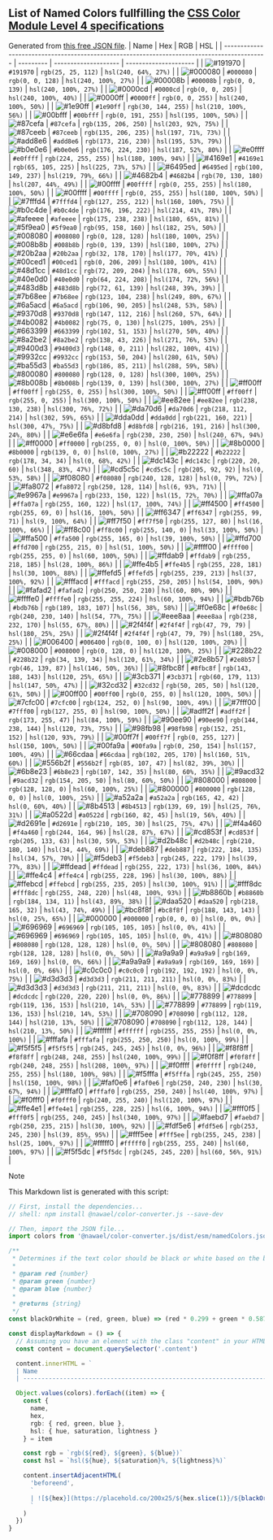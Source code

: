 ## List of Named Colors fullfilling the [CSS Color Module Level 4 specifications](https://www.w3.org/TR/css-color-4/#color-keywords)

Generated from [this free JSON file](https://raw.githubusercontent.com/nwl-x/colorConverter.js/main/src/namedColors.json).
| Name | Hex | RGB | HSL |
| ------------------------------------------------------------------------------------------- | --------- | -------------------- | --------------------- |
| ![#191970](https://placehold.co/100x15/191970/ffffff?text=MidnightBlue&font=roboto) | `#191970` | `rgb(25, 25, 112)` | `hsl(240, 64%, 27%)` |
| ![#000080](https://placehold.co/100x15/000080/ffffff?text=Navy&font=roboto) | `#000080` | `rgb(0, 0, 128)` | `hsl(240, 100%, 27%)` |
| ![#00008b](https://placehold.co/100x15/00008b/ffffff?text=DarkBlue&font=roboto) | `#00008b` | `rgb(0, 0, 139)` | `hsl(240, 100%, 27%)` |
| ![#0000cd](https://placehold.co/100x15/0000cd/ffffff?text=MediumBlue&font=roboto) | `#0000cd` | `rgb(0, 0, 205)` | `hsl(240, 100%, 40%)` |
| ![#0000ff](https://placehold.co/100x15/0000ff/ffffff?text=Blue&font=roboto) | `#0000ff` | `rgb(0, 0, 255)` | `hsl(240, 100%, 50%)` |
| ![#1e90ff](https://placehold.co/100x15/1e90ff/ffffff?text=DodgerBlue&font=roboto) | `#1e90ff` | `rgb(30, 144, 255)` | `hsl(210, 100%, 56%)` |
| ![#00bfff](https://placehold.co/100x15/00bfff/ffffff?text=DeepSkyBlue&font=roboto) | `#00bfff` | `rgb(0, 191, 255)` | `hsl(195, 100%, 50%)` |
| ![#87cefa](https://placehold.co/100x15/87cefa/000000?text=LightSkyBlue&font=roboto) | `#87cefa` | `rgb(135, 206, 250)` | `hsl(203, 92%, 75%)` |
| ![#87ceeb](https://placehold.co/100x15/87ceeb/000000?text=SkyBlue&font=roboto) | `#87ceeb` | `rgb(135, 206, 235)` | `hsl(197, 71%, 73%)` |
| ![#add8e6](https://placehold.co/100x15/add8e6/000000?text=LightBlue&font=roboto) | `#add8e6` | `rgb(173, 216, 230)` | `hsl(195, 53%, 79%)` |
| ![#b0e0e6](https://placehold.co/100x15/b0e0e6/000000?text=PowderBlue&font=roboto) | `#b0e0e6` | `rgb(176, 224, 230)` | `hsl(187, 52%, 80%)` |
| ![#e0ffff](https://placehold.co/100x15/e0ffff/000000?text=LightCyan&font=roboto) | `#e0ffff` | `rgb(224, 255, 255)` | `hsl(180, 100%, 94%)` |
| ![#4169e1](https://placehold.co/100x15/4169e1/ffffff?text=RoyalBlue&font=roboto) | `#4169e1` | `rgb(65, 105, 225)` | `hsl(225, 73%, 57%)` |
| ![#6495ed](https://placehold.co/100x15/6495ed/ffffff?text=CornflowerBlue&font=roboto) | `#6495ed` | `rgb(100, 149, 237)` | `hsl(219, 79%, 66%)` |
| ![#4682b4](https://placehold.co/100x15/4682b4/ffffff?text=SteelBlue&font=roboto) | `#4682b4` | `rgb(70, 130, 180)` | `hsl(207, 44%, 49%)` |
| ![#00ffff](https://placehold.co/100x15/00ffff/000000?text=Aqua&font=roboto) | `#00ffff` | `rgb(0, 255, 255)` | `hsl(180, 100%, 50%)` |
| ![#00ffff](https://placehold.co/100x15/00ffff/000000?text=Cyan&font=roboto) | `#00ffff` | `rgb(0, 255, 255)` | `hsl(180, 100%, 50%)` |
| ![#7fffd4](https://placehold.co/100x15/7fffd4/000000?text=Aquamarine&font=roboto) | `#7fffd4` | `rgb(127, 255, 212)` | `hsl(160, 100%, 75%)` |
| ![#b0c4de](https://placehold.co/100x15/b0c4de/000000?text=LightSteelBlue&font=roboto) | `#b0c4de` | `rgb(176, 196, 222)` | `hsl(214, 41%, 78%)` |
| ![#afeeee](https://placehold.co/100x15/afeeee/000000?text=PaleTurquoise&font=roboto) | `#afeeee` | `rgb(175, 238, 238)` | `hsl(180, 65%, 81%)` |
| ![#5f9ea0](https://placehold.co/100x15/5f9ea0/ffffff?text=CadetBlue&font=roboto) | `#5f9ea0` | `rgb(95, 158, 160)` | `hsl(182, 25%, 50%)` |
| ![#008080](https://placehold.co/100x15/008080/ffffff?text=Teal&font=roboto) | `#008080` | `rgb(0, 128, 128)` | `hsl(180, 100%, 25%)` |
| ![#008b8b](https://placehold.co/100x15/008b8b/ffffff?text=DarkCyan&font=roboto) | `#008b8b` | `rgb(0, 139, 139)` | `hsl(180, 100%, 27%)` |
| ![#20b2aa](https://placehold.co/100x15/20b2aa/ffffff?text=LightSeaGreen&font=roboto) | `#20b2aa` | `rgb(32, 178, 170)` | `hsl(177, 70%, 41%)` |
| ![#00ced1](https://placehold.co/100x15/00ced1/ffffff?text=DarkTurquoise&font=roboto) | `#00ced1` | `rgb(0, 206, 209)` | `hsl(180, 100%, 41%)` |
| ![#48d1cc](https://placehold.co/100x15/48d1cc/ffffff?text=MediumTurquoise&font=roboto) | `#48d1cc` | `rgb(72, 209, 204)` | `hsl(178, 60%, 55%)` |
| ![#40e0d0](https://placehold.co/100x15/40e0d0/ffffff?text=Turquoise&font=roboto) | `#40e0d0` | `rgb(64, 224, 208)` | `hsl(174, 72%, 56%)` |
| ![#483d8b](https://placehold.co/100x15/483d8b/ffffff?text=DarkSlateBlue&font=roboto) | `#483d8b` | `rgb(72, 61, 139)` | `hsl(248, 39%, 39%)` |
| ![#7b68ee](https://placehold.co/100x15/7b68ee/ffffff?text=MediumSlateBlue&font=roboto) | `#7b68ee` | `rgb(123, 104, 238)` | `hsl(249, 80%, 67%)` |
| ![#6a5acd](https://placehold.co/100x15/6a5acd/ffffff?text=SlateBlue&font=roboto) | `#6a5acd` | `rgb(106, 90, 205)` | `hsl(248, 53%, 58%)` |
| ![#9370d8](https://placehold.co/100x15/9370d8/ffffff?text=MediumPurple&font=roboto) | `#9370d8` | `rgb(147, 112, 216)` | `hsl(260, 57%, 64%)` |
| ![#4b0082](https://placehold.co/100x15/4b0082/ffffff?text=Indigo&font=roboto) | `#4b0082` | `rgb(75, 0, 130)` | `hsl(275, 100%, 25%)` |
| ![#663399](https://placehold.co/100x15/663399/ffffff?text=RebeccaPurple&font=roboto) | `#663399` | `rgb(102, 51, 153)` | `hsl(270, 50%, 40%)` |
| ![#8a2be2](https://placehold.co/100x15/8a2be2/ffffff?text=BlueViolet&font=roboto) | `#8a2be2` | `rgb(138, 43, 226)` | `hsl(271, 76%, 53%)` |
| ![#9400d3](https://placehold.co/100x15/9400d3/ffffff?text=DarkViolet&font=roboto) | `#9400d3` | `rgb(148, 0, 211)` | `hsl(282, 100%, 41%)` |
| ![#9932cc](https://placehold.co/100x15/9932cc/ffffff?text=DarkOrchid&font=roboto) | `#9932cc` | `rgb(153, 50, 204)` | `hsl(280, 61%, 50%)` |
| ![#ba55d3](https://placehold.co/100x15/ba55d3/ffffff?text=MediumOrchid&font=roboto) | `#ba55d3` | `rgb(186, 85, 211)` | `hsl(288, 59%, 58%)` |
| ![#800080](https://placehold.co/100x15/800080/ffffff?text=Purple&font=roboto) | `#800080` | `rgb(128, 0, 128)` | `hsl(300, 100%, 25%)` |
| ![#8b008b](https://placehold.co/100x15/8b008b/ffffff?text=DarkMagenta&font=roboto) | `#8b008b` | `rgb(139, 0, 139)` | `hsl(300, 100%, 27%)` |
| ![#ff00ff](https://placehold.co/100x15/ff00ff/ffffff?text=Fuchsia&font=roboto) | `#ff00ff` | `rgb(255, 0, 255)` | `hsl(300, 100%, 50%)` |
| ![#ff00ff](https://placehold.co/100x15/ff00ff/ffffff?text=Magenta&font=roboto) | `#ff00ff` | `rgb(255, 0, 255)` | `hsl(300, 100%, 50%)` |
| ![#ee82ee](https://placehold.co/100x15/ee82ee/ffffff?text=Violet&font=roboto) | `#ee82ee` | `rgb(238, 130, 238)` | `hsl(300, 76%, 72%)` |
| ![#da70d6](https://placehold.co/100x15/da70d6/ffffff?text=Orchid&font=roboto) | `#da70d6` | `rgb(218, 112, 214)` | `hsl(302, 59%, 65%)` |
| ![#dda0dd](https://placehold.co/100x15/dda0dd/000000?text=Plum&font=roboto) | `#dda0dd` | `rgb(221, 160, 221)` | `hsl(300, 47%, 75%)` |
| ![#d8bfd8](https://placehold.co/100x15/d8bfd8/000000?text=Thistle&font=roboto) | `#d8bfd8` | `rgb(216, 191, 216)` | `hsl(300, 24%, 80%)` |
| ![#e6e6fa](https://placehold.co/100x15/e6e6fa/000000?text=Lavender&font=roboto) | `#e6e6fa` | `rgb(230, 230, 250)` | `hsl(240, 67%, 94%)` |
| ![#ff0000](https://placehold.co/100x15/ff0000/ffffff?text=Red&font=roboto) | `#ff0000` | `rgb(255, 0, 0)` | `hsl(0, 100%, 50%)` |
| ![#8b0000](https://placehold.co/100x15/8b0000/ffffff?text=DarkRed&font=roboto) | `#8b0000` | `rgb(139, 0, 0)` | `hsl(0, 100%, 27%)` |
| ![#b22222](https://placehold.co/100x15/b22222/ffffff?text=FireBrick&font=roboto) | `#b22222` | `rgb(178, 34, 34)` | `hsl(0, 68%, 42%)` |
| ![#dc143c](https://placehold.co/100x15/dc143c/ffffff?text=Crimson&font=roboto) | `#dc143c` | `rgb(220, 20, 60)` | `hsl(348, 83%, 47%)` |
| ![#cd5c5c](https://placehold.co/100x15/cd5c5c/ffffff?text=IndianRed&font=roboto) | `#cd5c5c` | `rgb(205, 92, 92)` | `hsl(0, 53%, 58%)` |
| ![#f08080](https://placehold.co/100x15/f08080/ffffff?text=LightCoral&font=roboto) | `#f08080` | `rgb(240, 128, 128)` | `hsl(0, 79%, 72%)` |
| ![#fa8072](https://placehold.co/100x15/fa8072/ffffff?text=Salmon&font=roboto) | `#fa8072` | `rgb(250, 128, 114)` | `hsl(6, 93%, 71%)` |
| ![#e9967a](https://placehold.co/100x15/e9967a/ffffff?text=DarkSalmon&font=roboto) | `#e9967a` | `rgb(233, 150, 122)` | `hsl(15, 72%, 70%)` |
| ![#ffa07a](https://placehold.co/100x15/ffa07a/000000?text=LightSalmon&font=roboto) | `#ffa07a` | `rgb(255, 160, 122)` | `hsl(17, 100%, 74%)` |
| ![#ff4500](https://placehold.co/100x15/ff4500/ffffff?text=OrangeRed&font=roboto) | `#ff4500` | `rgb(255, 69, 0)` | `hsl(16, 100%, 50%)` |
| ![#ff6347](https://placehold.co/100x15/ff6347/ffffff?text=Tomato&font=roboto) | `#ff6347` | `rgb(255, 99, 71)` | `hsl(9, 100%, 64%)` |
| ![#ff7f50](https://placehold.co/100x15/ff7f50/ffffff?text=Coral&font=roboto) | `#ff7f50` | `rgb(255, 127, 80)` | `hsl(16, 100%, 66%)` |
| ![#ff8c00](https://placehold.co/100x15/ff8c00/ffffff?text=Darkorange&font=roboto) | `#ff8c00` | `rgb(255, 140, 0)` | `hsl(33, 100%, 50%)` |
| ![#ffa500](https://placehold.co/100x15/ffa500/ffffff?text=Orange&font=roboto) | `#ffa500` | `rgb(255, 165, 0)` | `hsl(39, 100%, 50%)` |
| ![#ffd700](https://placehold.co/100x15/ffd700/000000?text=Gold&font=roboto) | `#ffd700` | `rgb(255, 215, 0)` | `hsl(51, 100%, 50%)` |
| ![#ffff00](https://placehold.co/100x15/ffff00/000000?text=Yellow&font=roboto) | `#ffff00` | `rgb(255, 255, 0)` | `hsl(60, 100%, 50%)` |
| ![#ffdab9](https://placehold.co/100x15/ffdab9/000000?text=PeachPuff&font=roboto) | `#ffdab9` | `rgb(255, 218, 185)` | `hsl(28, 100%, 86%)` |
| ![#ffe4b5](https://placehold.co/100x15/ffe4b5/000000?text=Moccasin&font=roboto) | `#ffe4b5` | `rgb(255, 228, 181)` | `hsl(30, 100%, 88%)` |
| ![#ffefd5](https://placehold.co/100x15/ffefd5/000000?text=PapayaWhip&font=roboto) | `#ffefd5` | `rgb(255, 239, 213)` | `hsl(37, 100%, 92%)` |
| ![#fffacd](https://placehold.co/100x15/fffacd/000000?text=LemonChiffon&font=roboto) | `#fffacd` | `rgb(255, 250, 205)` | `hsl(54, 100%, 90%)` |
| ![#fafad2](https://placehold.co/100x15/fafad2/000000?text=LightGoldenRodYellow&font=roboto) | `#fafad2` | `rgb(250, 250, 210)` | `hsl(60, 80%, 90%)` |
| ![#ffffe0](https://placehold.co/100x15/ffffe0/000000?text=LightYellow&font=roboto) | `#ffffe0` | `rgb(255, 255, 224)` | `hsl(60, 100%, 94%)` |
| ![#bdb76b](https://placehold.co/100x15/bdb76b/ffffff?text=DarkKhaki&font=roboto) | `#bdb76b` | `rgb(189, 183, 107)` | `hsl(56, 38%, 58%)` |
| ![#f0e68c](https://placehold.co/100x15/f0e68c/000000?text=Khaki&font=roboto) | `#f0e68c` | `rgb(240, 230, 140)` | `hsl(54, 77%, 75%)` |
| ![#eee8aa](https://placehold.co/100x15/eee8aa/000000?text=PaleGoldenRod&font=roboto) | `#eee8aa` | `rgb(238, 232, 170)` | `hsl(55, 67%, 80%)` |
| ![#2f4f4f](https://placehold.co/100x15/2f4f4f/ffffff?text=DarkSlateGray&font=roboto) | `#2f4f4f` | `rgb(47, 79, 79)` | `hsl(180, 25%, 25%)` |
| ![#2f4f4f](https://placehold.co/100x15/2f4f4f/ffffff?text=DarkSlateGrey&font=roboto) | `#2f4f4f` | `rgb(47, 79, 79)` | `hsl(180, 25%, 25%)` |
| ![#006400](https://placehold.co/100x15/006400/ffffff?text=DarkGreen&font=roboto) | `#006400` | `rgb(0, 100, 0)` | `hsl(120, 100%, 20%)` |
| ![#008000](https://placehold.co/100x15/008000/ffffff?text=Green&font=roboto) | `#008000` | `rgb(0, 128, 0)` | `hsl(120, 100%, 25%)` |
| ![#228b22](https://placehold.co/100x15/228b22/ffffff?text=ForestGreen&font=roboto) | `#228b22` | `rgb(34, 139, 34)` | `hsl(120, 61%, 34%)` |
| ![#2e8b57](https://placehold.co/100x15/2e8b57/ffffff?text=SeaGreen&font=roboto) | `#2e8b57` | `rgb(46, 139, 87)` | `hsl(146, 50%, 36%)` |
| ![#8fbc8f](https://placehold.co/100x15/8fbc8f/ffffff?text=DarkSeaGreen&font=roboto) | `#8fbc8f` | `rgb(143, 188, 143)` | `hsl(120, 25%, 65%)` |
| ![#3cb371](https://placehold.co/100x15/3cb371/ffffff?text=MediumSeaGreen&font=roboto) | `#3cb371` | `rgb(60, 179, 113)` | `hsl(147, 50%, 47%)` |
| ![#32cd32](https://placehold.co/100x15/32cd32/ffffff?text=LimeGreen&font=roboto) | `#32cd32` | `rgb(50, 205, 50)` | `hsl(120, 61%, 50%)` |
| ![#00ff00](https://placehold.co/100x15/00ff00/ffffff?text=Lime&font=roboto) | `#00ff00` | `rgb(0, 255, 0)` | `hsl(120, 100%, 50%)` |
| ![#7cfc00](https://placehold.co/100x15/7cfc00/000000?text=LawnGreen&font=roboto) | `#7cfc00` | `rgb(124, 252, 0)` | `hsl(90, 100%, 49%)` |
| ![#7fff00](https://placehold.co/100x15/7fff00/000000?text=Chartreuse&font=roboto) | `#7fff00` | `rgb(127, 255, 0)` | `hsl(90, 100%, 50%)` |
| ![#adff2f](https://placehold.co/100x15/adff2f/000000?text=GreenYellow&font=roboto) | `#adff2f` | `rgb(173, 255, 47)` | `hsl(84, 100%, 59%)` |
| ![#90ee90](https://placehold.co/100x15/90ee90/000000?text=LightGreen&font=roboto) | `#90ee90` | `rgb(144, 238, 144)` | `hsl(120, 73%, 75%)` |
| ![#98fb98](https://placehold.co/100x15/98fb98/000000?text=PaleGreen&font=roboto) | `#98fb98` | `rgb(152, 251, 152)` | `hsl(120, 93%, 79%)` |
| ![#00ff7f](https://placehold.co/100x15/00ff7f/ffffff?text=SpringGreen&font=roboto) | `#00ff7f` | `rgb(0, 255, 127)` | `hsl(150, 100%, 50%)` |
| ![#00fa9a](https://placehold.co/100x15/00fa9a/ffffff?text=MediumSpringGreen&font=roboto) | `#00fa9a` | `rgb(0, 250, 154)` | `hsl(157, 100%, 49%)` |
| ![#66cdaa](https://placehold.co/100x15/66cdaa/ffffff?text=MediumAquaMarine&font=roboto) | `#66cdaa` | `rgb(102, 205, 170)` | `hsl(160, 51%, 60%)` |
| ![#556b2f](https://placehold.co/100x15/556b2f/ffffff?text=DarkOliveGreen&font=roboto) | `#556b2f` | `rgb(85, 107, 47)` | `hsl(82, 39%, 30%)` |
| ![#6b8e23](https://placehold.co/100x15/6b8e23/ffffff?text=OliveDrab&font=roboto) | `#6b8e23` | `rgb(107, 142, 35)` | `hsl(80, 60%, 35%)` |
| ![#9acd32](https://placehold.co/100x15/9acd32/ffffff?text=YellowGreen&font=roboto) | `#9acd32` | `rgb(154, 205, 50)` | `hsl(80, 60%, 50%)` |
| ![#808000](https://placehold.co/100x15/808000/ffffff?text=Olive&font=roboto) | `#808000` | `rgb(128, 128, 0)` | `hsl(60, 100%, 25%)` |
| ![#800000](https://placehold.co/100x15/800000/ffffff?text=Maroon&font=roboto) | `#800000` | `rgb(128, 0, 0)` | `hsl(0, 100%, 25%)` |
| ![#a52a2a](https://placehold.co/100x15/a52a2a/ffffff?text=Brown&font=roboto) | `#a52a2a` | `rgb(165, 42, 42)` | `hsl(0, 60%, 40%)` |
| ![#8b4513](https://placehold.co/100x15/8b4513/ffffff?text=SaddleBrown&font=roboto) | `#8b4513` | `rgb(139, 69, 19)` | `hsl(25, 76%, 31%)` |
| ![#a0522d](https://placehold.co/100x15/a0522d/ffffff?text=Sienna&font=roboto) | `#a0522d` | `rgb(160, 82, 45)` | `hsl(19, 56%, 40%)` |
| ![#d2691e](https://placehold.co/100x15/d2691e/ffffff?text=Chocolate&font=roboto) | `#d2691e` | `rgb(210, 105, 30)` | `hsl(25, 75%, 47%)` |
| ![#f4a460](https://placehold.co/100x15/f4a460/000000?text=SandyBrown&font=roboto) | `#f4a460` | `rgb(244, 164, 96)` | `hsl(28, 87%, 67%)` |
| ![#cd853f](https://placehold.co/100x15/cd853f/ffffff?text=Peru&font=roboto) | `#cd853f` | `rgb(205, 133, 63)` | `hsl(30, 59%, 53%)` |
| ![#d2b48c](https://placehold.co/100x15/d2b48c/000000?text=Tan&font=roboto) | `#d2b48c` | `rgb(210, 180, 140)` | `hsl(34, 44%, 69%)` |
| ![#deb887](https://placehold.co/100x15/deb887/000000?text=BurlyWood&font=roboto) | `#deb887` | `rgb(222, 184, 135)` | `hsl(34, 57%, 70%)` |
| ![#f5deb3](https://placehold.co/100x15/f5deb3/000000?text=Wheat&font=roboto) | `#f5deb3` | `rgb(245, 222, 179)` | `hsl(39, 77%, 83%)` |
| ![#ffdead](https://placehold.co/100x15/ffdead/000000?text=NavajoWhite&font=roboto) | `#ffdead` | `rgb(255, 222, 173)` | `hsl(36, 100%, 84%)` |
| ![#ffe4c4](https://placehold.co/100x15/ffe4c4/000000?text=Bisque&font=roboto) | `#ffe4c4` | `rgb(255, 228, 196)` | `hsl(30, 100%, 88%)` |
| ![#ffebcd](https://placehold.co/100x15/ffebcd/000000?text=BlanchedAlmond&font=roboto) | `#ffebcd` | `rgb(255, 235, 205)` | `hsl(30, 100%, 91%)` |
| ![#fff8dc](https://placehold.co/100x15/fff8dc/000000?text=Cornsilk&font=roboto) | `#fff8dc` | `rgb(255, 248, 220)` | `hsl(48, 100%, 93%)` |
| ![#b8860b](https://placehold.co/100x15/b8860b/ffffff?text=DarkGoldenRod&font=roboto) | `#b8860b` | `rgb(184, 134, 11)` | `hsl(43, 89%, 38%)` |
| ![#daa520](https://placehold.co/100x15/daa520/ffffff?text=GoldenRod&font=roboto) | `#daa520` | `rgb(218, 165, 32)` | `hsl(43, 74%, 49%)` |
| ![#bc8f8f](https://placehold.co/100x15/bc8f8f/ffffff?text=RosyBrown&font=roboto) | `#bc8f8f` | `rgb(188, 143, 143)` | `hsl(0, 25%, 65%)` |
| ![#000000](https://placehold.co/100x15/000000/ffffff?text=Black&font=roboto) | `#000000` | `rgb(0, 0, 0)` | `hsl(0, 0%, 0%)` |
| ![#696969](https://placehold.co/100x15/696969/ffffff?text=DimGray&font=roboto) | `#696969` | `rgb(105, 105, 105)` | `hsl(0, 0%, 41%)` |
| ![#696969](https://placehold.co/100x15/696969/ffffff?text=DimGrey&font=roboto) | `#696969` | `rgb(105, 105, 105)` | `hsl(0, 0%, 41%)` |
| ![#808080](https://placehold.co/100x15/808080/ffffff?text=Gray&font=roboto) | `#808080` | `rgb(128, 128, 128)` | `hsl(0, 0%, 50%)` |
| ![#808080](https://placehold.co/100x15/808080/ffffff?text=Grey&font=roboto) | `#808080` | `rgb(128, 128, 128)` | `hsl(0, 0%, 50%)` |
| ![#a9a9a9](https://placehold.co/100x15/a9a9a9/ffffff?text=DarkGray&font=roboto) | `#a9a9a9` | `rgb(169, 169, 169)` | `hsl(0, 0%, 66%)` |
| ![#a9a9a9](https://placehold.co/100x15/a9a9a9/ffffff?text=DarkGrey&font=roboto) | `#a9a9a9` | `rgb(169, 169, 169)` | `hsl(0, 0%, 66%)` |
| ![#c0c0c0](https://placehold.co/100x15/c0c0c0/000000?text=Silver&font=roboto) | `#c0c0c0` | `rgb(192, 192, 192)` | `hsl(0, 0%, 75%)` |
| ![#d3d3d3](https://placehold.co/100x15/d3d3d3/000000?text=LightGray&font=roboto) | `#d3d3d3` | `rgb(211, 211, 211)` | `hsl(0, 0%, 83%)` |
| ![#d3d3d3](https://placehold.co/100x15/d3d3d3/000000?text=LightGrey&font=roboto) | `#d3d3d3` | `rgb(211, 211, 211)` | `hsl(0, 0%, 83%)` |
| ![#dcdcdc](https://placehold.co/100x15/dcdcdc/000000?text=Gainsboro&font=roboto) | `#dcdcdc` | `rgb(220, 220, 220)` | `hsl(0, 0%, 86%)` |
| ![#778899](https://placehold.co/100x15/778899/ffffff?text=LightSlateGray&font=roboto) | `#778899` | `rgb(119, 136, 153)` | `hsl(210, 14%, 53%)` |
| ![#778899](https://placehold.co/100x15/778899/ffffff?text=LightSlateGrey&font=roboto) | `#778899` | `rgb(119, 136, 153)` | `hsl(210, 14%, 53%)` |
| ![#708090](https://placehold.co/100x15/708090/ffffff?text=SlateGray&font=roboto) | `#708090` | `rgb(112, 128, 144)` | `hsl(210, 13%, 50%)` |
| ![#708090](https://placehold.co/100x15/708090/ffffff?text=SlateGrey&font=roboto) | `#708090` | `rgb(112, 128, 144)` | `hsl(210, 13%, 50%)` |
| ![#ffffff](https://placehold.co/100x15/ffffff/000000?text=White&font=roboto) | `#ffffff` | `rgb(255, 255, 255)` | `hsl(0, 0%, 100%)` |
| ![#fffafa](https://placehold.co/100x15/fffafa/000000?text=Snow&font=roboto) | `#fffafa` | `rgb(255, 250, 250)` | `hsl(0, 100%, 99%)` |
| ![#f5f5f5](https://placehold.co/100x15/f5f5f5/000000?text=WhiteSmoke&font=roboto) | `#f5f5f5` | `rgb(245, 245, 245)` | `hsl(0, 0%, 96%)` |
| ![#f8f8ff](https://placehold.co/100x15/f8f8ff/000000?text=GhostWhite&font=roboto) | `#f8f8ff` | `rgb(248, 248, 255)` | `hsl(240, 100%, 99%)` |
| ![#f0f8ff](https://placehold.co/100x15/f0f8ff/000000?text=AliceBlue&font=roboto) | `#f0f8ff` | `rgb(240, 248, 255)` | `hsl(208, 100%, 97%)` |
| ![#f0ffff](https://placehold.co/100x15/f0ffff/000000?text=Azure&font=roboto) | `#f0ffff` | `rgb(240, 255, 255)` | `hsl(180, 100%, 98%)` |
| ![#f5fffa](https://placehold.co/100x15/f5fffa/000000?text=MintCream&font=roboto) | `#f5fffa` | `rgb(245, 255, 250)` | `hsl(150, 100%, 98%)` |
| ![#faf0e6](https://placehold.co/100x15/faf0e6/000000?text=Linen&font=roboto) | `#faf0e6` | `rgb(250, 240, 230)` | `hsl(30, 67%, 94%)` |
| ![#fffaf0](https://placehold.co/100x15/fffaf0/000000?text=FloralWhite&font=roboto) | `#fffaf0` | `rgb(255, 250, 240)` | `hsl(40, 100%, 97%)` |
| ![#f0fff0](https://placehold.co/100x15/f0fff0/000000?text=HoneyDew&font=roboto) | `#f0fff0` | `rgb(240, 255, 240)` | `hsl(120, 100%, 97%)` |
| ![#ffe4e1](https://placehold.co/100x15/ffe4e1/000000?text=MistyRose&font=roboto) | `#ffe4e1` | `rgb(255, 228, 225)` | `hsl(6, 100%, 94%)` |
| ![#fff0f5](https://placehold.co/100x15/fff0f5/000000?text=LavenderBlush&font=roboto) | `#fff0f5` | `rgb(255, 240, 245)` | `hsl(340, 100%, 97%)` |
| ![#faebd7](https://placehold.co/100x15/faebd7/000000?text=AntiqueWhite&font=roboto) | `#faebd7` | `rgb(250, 235, 215)` | `hsl(30, 100%, 92%)` |
| ![#fdf5e6](https://placehold.co/100x15/fdf5e6/000000?text=OldLace&font=roboto) | `#fdf5e6` | `rgb(253, 245, 230)` | `hsl(39, 85%, 95%)` |
| ![#fff5ee](https://placehold.co/100x15/fff5ee/000000?text=SeaShell&font=roboto) | `#fff5ee` | `rgb(255, 245, 238)` | `hsl(25, 100%, 97%)` |
| ![#fffff0](https://placehold.co/100x15/fffff0/000000?text=Ivory&font=roboto) | `#fffff0` | `rgb(255, 255, 240)` | `hsl(60, 100%, 97%)` |
| ![#f5f5dc](https://placehold.co/100x15/f5f5dc/000000?text=Beige&font=roboto) | `#f5f5dc` | `rgb(245, 245, 220)` | `hsl(60, 56%, 91%)` |

> [!NOTE]
> This Markdown list is generated with this script:

```ts
// First, install the dependencies...
// shell: npm install @nawael/color-converter.js --save-dev

// Then, import the JSON file...
import colors from '@nawael/color-converter.js/dist/esm/namedColors.json'

/**
 * Determines if the text color should be black or white based on the brightness of the color.
 *
 * @param red {number}
 * @param green {number}
 * @param blue {number}
 *
 * @returns {string}
 */
const blackOrWhite = (red, green, blue) => (red * 0.299 + green * 0.587 + blue * 0.114 > 178 ? '000' : 'fff')

const displayMarkdown = () => {
  // Assuming you have an element with the class "content" in your HTML:
  const content = document.querySelector('.content')

  content.innerHTML = `
  | Name                                                                          | Hex       | RGB                  | HSL                   |<br />
  | ----------------------------------------------------------------------------- | --------- | -------------------- | --------------------- |<br />`

  Object.values(colors).forEach((item) => {
    const {
      name,
      hex,
      rgb: { red, green, blue },
      hsl: { hue, saturation, lightness }
    } = item

    const rgb = `rgb(${red}, ${green}, ${blue})`
    const hsl = `hsl(${hue}, ${saturation}%, ${lightness}%)`

    content.insertAdjacentHTML(
      'beforeend',
      `
      | ![${hex}](https://placehold.co/200x25/${hex.slice(1)}/${blackOrWhite(red, green, blue)}?text=${name}&font=roboto) | \`${hex}\` | \`${rgb}\` | \`${hsl}\` |<br />
      `
    )
  })
}
```
